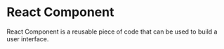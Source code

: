 # React Component
React Component is a reusable piece of code that can be used to build a user interface.